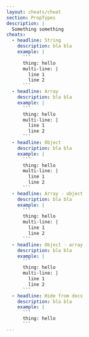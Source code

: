 ```yaml
---
layout: cheats/cheat
section: PropTypes
description: |
  Something something
cheats:
  - headline: String
    description: bla bla
    example: |
      ```
      thing: hello
      multi-line: |
        line 1
        line 2
      ```
  - headline: Array
    description: bla bla
    example: |
      ```
      thing: hello
      multi-line: |
        line 1
        line 2
      ```
  - headline: Object
    description: bla bla
    example: |
      ```
      thing: hello
      multi-line: |
        line 1
        line 2
      ```
  - headline: Array - object
    description: bla bla
    example: |
      ```
      thing: hello
      multi-line: |
        line 1
        line 2
      ```
  - headline: Object - array
    description: bla bla
    example: |
      ```
      thing: hello
      multi-line: |
        line 1
        line 2
      ```
  - headline: Hide from docs
    description: bla bla
    example: |
      ```
      thing: hello
      ```
---
```

